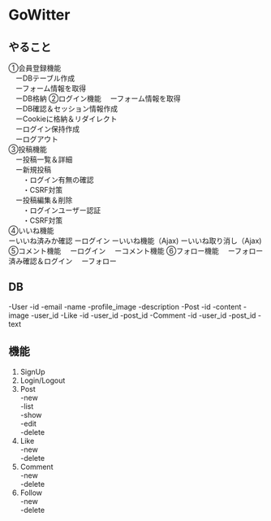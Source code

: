 # GoWitter

## やること
①会員登録機能  
　ーDBテーブル作成  
　ーフォーム情報を取得  
　ーDB格納
②ログイン機能
　ーフォーム情報を取得  
　ーDB確認＆セッション情報作成  
　ーCookieに格納＆リダイレクト  
　ーログイン保持作成  
　ーログアウト  
③投稿機能  
　ー投稿一覧＆詳細  
　ー新規投稿  
　　・ログイン有無の確認  
　　・CSRF対策  
　ー投稿編集＆削除  
　　・ログインユーザー認証  
　　・CSRF対策  
④いいね機能  
  ーいいね済みか確認
  ーログイン
  ーいいね機能（Ajax)
  ーいいね取り消し（Ajax)
⑤コメント機能
　ーログイン
　ーコメント機能
⑥フォロー機能
　ーフォロー済み確認＆ログイン
　ーフォロー

## DB
-User
 -id
 -email
 -name
 -profile_image
 -description
-Post
 -id
 -content
 -image
 -user_id
-Like
 -id
 -user_id
 -post_id
-Comment
 -id
 -user_id
 -post_id
 -text

## 機能
1. SignUp  
2. Login/Logout  
3. Post  
   -new   
   -list  
   -show  
   -edit  
   -delete  
4. Like  
   -new  
   -delete  
5. Comment  
   -new  
   -delete  
6. Follow  
   -new  
   -delete  
   
   